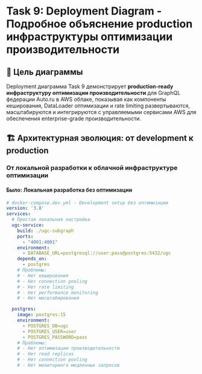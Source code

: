 # Task 9: Deployment Diagram - Подробное объяснение production инфраструктуры оптимизации производительности

## 🎯 Цель диаграммы

Deployment диаграмма Task 9 демонстрирует **production-ready инфраструктуру оптимизации производительности** для GraphQL федерации Auto.ru в AWS облаке, показывая как компоненты кеширования, DataLoader оптимизации и rate limiting развертываются, масштабируются и интегрируются с управляемыми сервисами AWS для обеспечения enterprise-grade производительности.

## 🏗️ Архитектурная эволюция: от development к production

### От локальной разработки к облачной инфраструктуре оптимизации

#### Было: Локальная разработка без оптимизации
```yaml
# docker-compose.dev.yml - Development setup без оптимизации
version: '3.8'
services:
  # Простая локальная настройка
  ugc-service:
    build: ./ugc-subgraph
    ports:
      - "4001:4001"
    environment:
      - DATABASE_URL=postgresql://user:pass@postgres:5432/ugc
    depends_on:
      - postgres
    # Проблемы:
    # - Нет кеширования
    # - Нет connection pooling
    # - Нет rate limiting
    # - Нет performance monitoring
    # - Нет масштабирования

  postgres:
    image: postgres:15
    environment:
      - POSTGRES_DB=ugc
      - POSTGRES_USER=user
      - POSTGRES_PASSWORD=pass
    # Проблемы:
    # - Нет оптимизации производительности
    # - Нет read replicas
    # - Нет connection pooling
    # - Нет мониторинга медленных запросов
```
